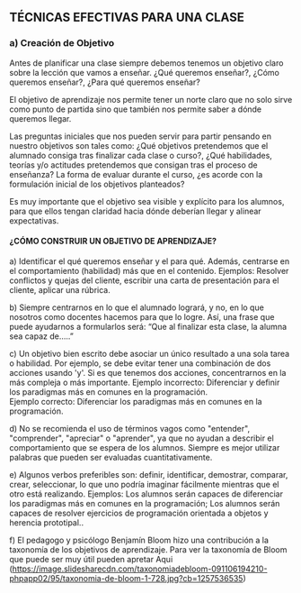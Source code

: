 ## TÉCNICAS EFECTIVAS PARA UNA CLASE

### a) Creación de Objetivo

Antes de planificar una clase siempre debemos tenemos un objetivo claro sobre la lección que vamos a enseñar. ¿Qué queremos enseñar?, ¿Cómo queremos enseñar?, ¿Para qué queremos enseñar?

El objetivo de aprendizaje nos permite tener un norte claro que no solo sirve como punto de partida sino que también nos permite saber a dónde queremos llegar. 

Las preguntas iniciales que nos pueden servir para partir pensando en nuestro objetivos son tales como: ¿Qué objetivos pretendemos que el alumnado consiga tras finalizar cada clase o curso?, ¿Qué habilidades, teorías y/o actitudes pretendemos que consigan tras el proceso de enseñanza? La forma de evaluar durante el curso, ¿es acorde con la formulación inicial de los objetivos planteados?

Es muy importante que el objetivo sea visible y explícito para los alumnos, para que ellos tengan claridad hacia dónde deberían llegar y alinear expectativas. 

#### ¿CÓMO CONSTRUIR UN OBJETIVO DE APRENDIZAJE?

a) Identificar el qué queremos enseñar y el para qué. Además, centrarse en el comportamiento (habilidad) más que en el contenido. Ejemplos: Resolver conflictos y quejas del cliente, escribir una carta de presentación para el cliente, aplicar una rúbrica.

b) Siempre centrarnos en lo que el alumnado logrará, y no, en lo que nosotros como docentes hacemos para que lo logre. Así, una frase que puede ayudarnos a formularlos será: “Que al finalizar esta clase,  la alumna sea capaz de…..”

c) Un objetivo bien escrito debe asociar un único resultado a una sola tarea o habilidad. Por ejemplo, se debe evitar tener una combinación de dos acciones usando 'y'. Si es que tenemos dos acciones, concentrarnos en la más compleja o más importante.
Ejemplo incorrecto: Diferenciar y definir los paradigmas más en comunes en la programación.  
Ejemplo correcto: Diferenciar los paradigmas más en comunes en la programación.

d) No se recomienda el uso de términos vagos como "entender", "comprender", "apreciar" o "aprender", ya que no ayudan a describir el comportamiento que se espera de los alumnos. Siempre es mejor utilizar palabras que pueden ser evaluadas cuantitativamente. 

e) Algunos verbos preferibles son:  definir, identificar, demostrar, comparar, crear, seleccionar, lo que uno podría imaginar fácilmente mientras que el otro está realizando.
Ejemplos: Los alumnos serán capaces de diferenciar los paradigmas más en comunes en la programación; Los alumnos serán capaces de resolver ejercicios de programación orientada a objetos y herencia prototipal..

f) El pedagogo y psicólogo Benjamín Bloom hizo una contribución a la taxonomía de los objetivos de aprendizaje. Para ver la taxonomía de Bloom que puede ser muy útil pueden apretar Aqui (https://image.slidesharecdn.com/taxonomiadebloom-091106194210-phpapp02/95/taxonomia-de-bloom-1-728.jpg?cb=1257536535) 



